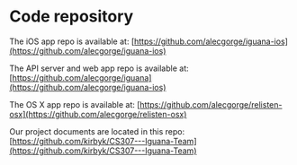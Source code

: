 # Code repository

The iOS app repo is available at: [https://github.com/alecgorge/iguana-ios](https://github.com/alecgorge/iguana-ios)

The API server and web app repo is available at: [https://github.com/alecgorge/iguana](https://github.com/alecgorge/iguana-ios)

The OS X app repo is available at: [https://github.com/alecgorge/relisten-osx](https://github.com/alecgorge/relisten-osx)

Our project documents are located in this repo: [https://github.com/kirbyk/CS307---Iguana-Team](https://github.com/kirbyk/CS307---Iguana-Team)